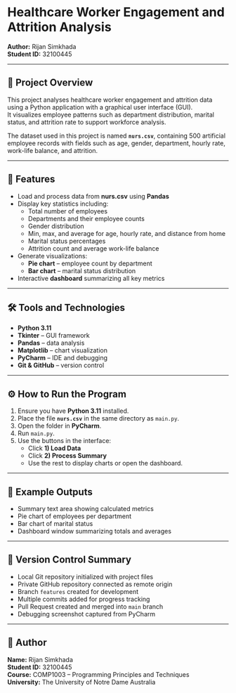 # Healthcare Worker Engagement and Attrition Analysis
**Author:** Rijan Simkhada  
**Student ID:** 32100445  

---

## 🎯 Project Overview
This project analyses healthcare worker engagement and attrition data using a Python application with a graphical user interface (GUI).  
It visualizes employee patterns such as department distribution, marital status, and attrition rate to support workforce analysis.

The dataset used in this project is named **`nurs.csv`**, containing 500 artificial employee records with fields such as age, gender, department, hourly rate, work-life balance, and attrition.

---

## 🧠 Features
- Load and process data from **nurs.csv** using **Pandas**
- Display key statistics including:
  - Total number of employees  
  - Departments and their employee counts  
  - Gender distribution  
  - Min, max, and average for age, hourly rate, and distance from home  
  - Marital status percentages  
  - Attrition count and average work-life balance  
- Generate visualizations:
  - **Pie chart** – employee count by department  
  - **Bar chart** – marital status distribution  
- Interactive **dashboard** summarizing all key metrics  

---

## 🛠️ Tools and Technologies
- **Python 3.11**
- **Tkinter** – GUI framework  
- **Pandas** – data analysis  
- **Matplotlib** – chart visualization  
- **PyCharm** – IDE and debugging  
- **Git & GitHub** – version control  

---

## ⚙️ How to Run the Program
1. Ensure you have **Python 3.11** installed.  
2. Place the file **`nurs.csv`** in the same directory as `main.py`.  
3. Open the folder in **PyCharm**.  
4. Run `main.py`.  
5. Use the buttons in the interface:
   - Click **1) Load Data**
   - Click **2) Process Summary**
   - Use the rest to display charts or open the dashboard.  

---

## 🧩 Example Outputs
- Summary text area showing calculated metrics  
- Pie chart of employees per department  
- Bar chart of marital status  
- Dashboard window summarizing totals and averages  

---

## 🧪 Version Control Summary
- Local Git repository initialized with project files  
- Private GitHub repository connected as remote origin  
- Branch `features` created for development  
- Multiple commits added for progress tracking  
- Pull Request created and merged into `main` branch  
- Debugging screenshot captured from PyCharm  

---

## 📌 Author
**Name:** Rijan Simkhada  
**Student ID:** 32100445  
**Course:** COMP1003 – Programming Principles and Techniques  
**University:** The University of Notre Dame Australia  
